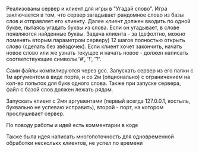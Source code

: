 Реализованы сервер и клиент для игры в "Угадай слово". Игра заключается в том, что сервер загадывает рандомное слово из базы слов и отправляет его клиенту. Далее клиент должен вводить по одной букве, пытаясь угадать буквы из слова. Если он угадывает, в слове появляются найденные буквы. Задача клиента - за (дефолтно, можно поменять вторым параметром серверу) 12 шагов полностью открыть слово (сделать без звёздочек). Если клиент хочет закончить, начать новое слово или же узнать текущее и начать новое - должен написать соответствующие символы '#', '!', '?'.

Сами файлы компилируются через gcc. 
Запускать сервер из его папки с 1м аргументом в виде порта, и со 2м (опционально) с ограничением на кол-во попыток для букв одного слова. Также при запуске сервера, файл с базой слов должен лежать рядом.

Запускать клиент с 2мя аргументами (первый всегда 127.0.0.1, костыль, буквально не успеваю исправить), второй - порт, на котором прослушивает сервер.

По поводу работы и идей есть комментарии в коде

Также была идея написать многопоточность для одновременной обработки несколькх клиентов, не успел по времени
